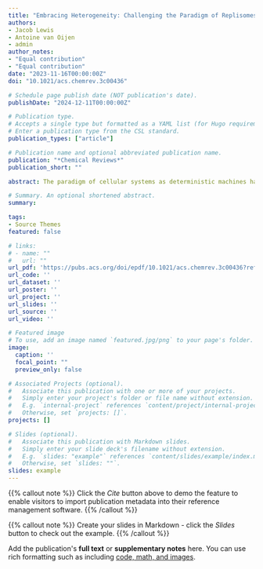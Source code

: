 ```yaml
---
title: "Embracing Heterogeneity: Challenging the Paradigm of Replisomes as Deterministic Machines"
authors:
- Jacob Lewis
- Antoine van Oijen
- admin
author_notes:
- "Equal contribution"
- "Equal contribution"
date: "2023-11-16T00:00:00Z"
doi: "10.1021/acs.chemrev.3c00436"

# Schedule page publish date (NOT publication's date).
publishDate: "2024-12-11T00:00:00Z"

# Publication type.
# Accepts a single type but formatted as a YAML list (for Hugo requirements).
# Enter a publication type from the CSL standard.
publication_types: ["article"]

# Publication name and optional abbreviated publication name.
publication: "*Chemical Reviews*"
publication_short: ""

abstract: The paradigm of cellular systems as deterministic machines has long guided our understanding of biology. Advancements in technology and methodology, however, have revealed a world of stochasticity, challenging the notion of determinism. Here, we explore the stochastic behavior of multi-protein complexes, using the DNA replication system (replisome) as a prime example. The faithful and timely copying of DNA depends on the simultaneous action of a large set of enzymes and scaffolding factors. This fundamental cellular process is underpinned by dynamic protein–nucleic acid assemblies that must transition between distinct conformations and compositional states. Traditionally viewed as a well-orchestrated molecular machine, recent experimental evidence has unveiled significant variability and heterogeneity in the replication process. In this review, we discuss recent advances in single-molecule approaches and single-particle cryo-EM, which have provided insights into the dynamic processes of DNA replication. We comment on the new challenges faced by structural biologists and biophysicists as they attempt to describe the dynamic cascade of events leading to replisome assembly, activation, and progression. The fundamental principles uncovered and yet to be discovered through the study of DNA replication will inform on similar operating principles for other multi-protein complexes.

# Summary. An optional shortened abstract.
summary: 

tags:
- Source Themes
featured: false

# links:
# - name: ""
#   url: ""
url_pdf: 'https://pubs.acs.org/doi/epdf/10.1021/acs.chemrev.3c00436?ref=article_openPDF'
url_code: ''
url_dataset: ''
url_poster: ''
url_project: ''
url_slides: ''
url_source: ''
url_video: ''

# Featured image
# To use, add an image named `featured.jpg/png` to your page's folder. 
image:
  caption: ''
  focal_point: ""
  preview_only: false

# Associated Projects (optional).
#   Associate this publication with one or more of your projects.
#   Simply enter your project's folder or file name without extension.
#   E.g. `internal-project` references `content/project/internal-project/index.md`.
#   Otherwise, set `projects: []`.
projects: []

# Slides (optional).
#   Associate this publication with Markdown slides.
#   Simply enter your slide deck's filename without extension.
#   E.g. `slides: "example"` references `content/slides/example/index.md`.
#   Otherwise, set `slides: ""`.
slides: example
---
```


{{% callout note %}}
Click the *Cite* button above to demo the feature to enable visitors to import publication metadata into their reference management software.
{{% /callout %}}

{{% callout note %}}
Create your slides in Markdown - click the *Slides* button to check out the example.
{{% /callout %}}

Add the publication's **full text** or **supplementary notes** here. You can use rich formatting such as including [code, math, and images](https://docs.hugoblox.com/content/writing-markdown-latex/).
